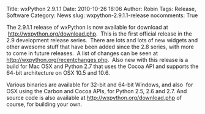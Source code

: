Title: wxPython 2.9.1.1
Date: 2010-10-26 18:06
Author: Robin
Tags: Release, Software
Category: News
slug: wxpython-2.9.1.1-release
nocomments: True

The 2.9.1.1 release of wxPython is now available for download at
 <http://wxpython.org/download.php>.  This is the first official release
in the 2.9 development release series.  There are lots and lots of
new widgets and other awesome stuff that have been added since the 2.8
series, with more to come in future releases.  A list of changes can be
seen at <http://wxpython.org/recentchanges.php>.  Also new with this
release is a build for Mac OSX and Python 2.7 that uses the Cocoa API
and supports the 64-bit architecture on OSX 10.5 and 10.6.

Various binaries are available for 32-bit and 64-bit Windows, and also
 for OSX using the Carbon and Cocoa APIs, for Python 2.5, 2.6 and 2.7.
And source code is also available at <http://wxpython.org/download.php>
of course, for building your own.

